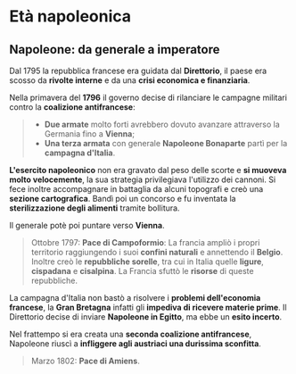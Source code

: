 # Età napoleonica

## Napoleone: da generale a imperatore

Dal 1795 la repubblica francese era guidata dal **Direttorio**, il paese era scosso da **rivolte interne** e da una **crisi economica e finanziaria**.

Nella primavera del **1796** il governo decise di rilanciare le campagne militari contro la **coalizione antifrancese**:
> - **Due armate** molto forti avrebbero dovuto avanzare attraverso la Germania fino a **Vienna**;
> - **Una terza armata** con generale **Napoleone Bonaparte** partì per la **campagna d'Italia**.

**L'esercito napoleonico** non era gravato dal peso delle scorte e **si muoveva molto velocemente**, la sua strategia privilegiava l'utilizzo dei cannoni. Si fece inoltre accompagnare in battaglia da alcuni topografi e creò una **sezione cartografica**. Bandì poi un concorso e fu inventata la **sterilizzazione degli alimenti** tramite bollitura.

Il generale potè poi puntare verso **Vienna**.

> Ottobre 1797: **Pace di Campoformio**:
> La francia ampliò i propri territorio raggiungendo i suoi **confini naturali** e annettendo il **Belgio**. Inoltre creò le **repubbliche sorelle**, tra cui in Italia quelle **ligure**, **cispadana** e **cisalpina**. La Francia sfuttò le **risorse** di queste repubbliche.

La campagna d'Italia non bastò a risolvere i **problemi dell'economia francese**, la **Gran Bretagna** infatti gli **impediva di ricevere materie prime**.
Il Direttorio decise di inviare **Napoleone in Egitto**, ma ebbe un **esito incerto**.

Nel frattempo si era creata una **seconda coalizione antifrancese**, Napoleone riuscì a **infliggere agli austriaci una durissima sconfitta**.
> Marzo 1802: **Pace di Amiens**.